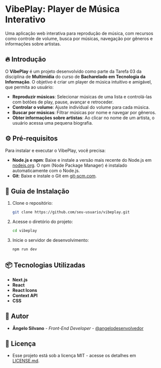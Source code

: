 # VibePlay: Player de Música Interativo

Uma aplicação web interativa para reprodução de música, com recursos como controle de volume, busca por músicas, navegação por gêneros e informações sobre artistas.

## 🔥 Introdução
O **VibePlay** é um projeto desenvolvido como parte da Tarefa 03 da disciplina de **Multimídia** do curso de **Bacharelado em Tecnologia da Informação**. O objetivo é criar um player de música intuitivo e amigável, que permita ao usuário:

- **Reproduzir músicas**: Selecionar músicas de uma lista e controlá-las com botões de play, pause, avançar e retroceder.
- **Controlar o volume**: Ajuste individual do volume para cada música.
- **Buscar por músicas**: Filtrar músicas por nome e navegar por gêneros.
- **Obter informações sobre artistas**: Ao clicar no nome de um artista, o usuário acessa uma pequena biografia.

## ⚙️ Pré-requisitos
Para instalar e executar o VibePlay, você precisa:

- **Node.js e npm**: Baixe e instale a versão mais recente do Node.js em [nodejs.org](https://nodejs.org/). O npm (Node Package Manager) é instalado automaticamente com o Node.js.
- **Git**: Baixe e instale o Git em [git-scm.com](https://git-scm.com/).

## 🔨 Guia de Instalação
1. Clone o repositório:
   ```bash
   git clone https://github.com/seu-usuario/vibeplay.git
   ```
2. Acesse o diretório do projeto:
   ```bash
   cd vibeplay
   ```
3. Inicie o servidor de desenvolvimento:
   ```bash
   npm run dev
   ```

## 📦 Tecnologias Utilizadas
- **Next.js**
- **React**
- **React Icons**
- **Context API**
- **CSS**

## 👷 Autor

* **Ângelo Silvano** - *Front-End Developer* - [@angelodesenvolvedor](https://github.com/angelodesenvolvedor)

## 📄 Licença

* Esse projeto está sob a licença MIT - acesse os detalhes em [LICENSE.md](https://github.com/angelodesenvolvedor/verificador-de-palindromos/blob/main/LICENSE).
